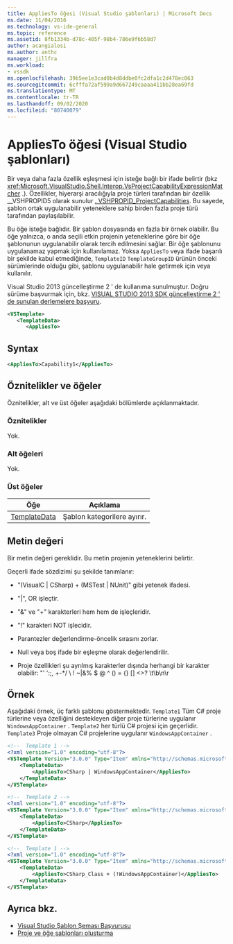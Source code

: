```yaml
---
title: AppliesTo öğesi (Visual Studio şablonları) | Microsoft Docs
ms.date: 11/04/2016
ms.technology: vs-ide-general
ms.topic: reference
ms.assetid: 8fb1334b-d78c-405f-98b4-786e9f6b58d7
author: acangialosi
ms.author: anthc
manager: jillfra
ms.workload:
- vssdk
ms.openlocfilehash: 39b5ee1e3cad0b4d8ddbe0fc2dfa1c2d478ec063
ms.sourcegitcommit: 6cfffa72af599a9d667249caaaa411bb28ea69fd
ms.translationtype: MT
ms.contentlocale: tr-TR
ms.lasthandoff: 09/02/2020
ms.locfileid: "80740079"
---
```

# <a name="appliesto-element-visual-studio-templates"></a>AppliesTo öğesi (Visual Studio şablonları)

Bir veya daha fazla özellik eşleşmesi için isteğe bağlı bir ifade belirtir (bkz <xref:Microsoft.VisualStudio.Shell.Interop.VsProjectCapabilityExpressionMatcher> .). Özellikler, hiyerarşi aracılığıyla proje türleri tarafından bir özellik __VSHPROPID5 olarak sunulur [. VSHPROPID_ProjectCapabilities](<xref:Microsoft.VisualStudio.Shell.Interop.__VSHPROPID5.VSHPROPID_ProjectCapabilities>). Bu sayede, şablon ortak uygulanabilir yeteneklere sahip birden fazla proje türü tarafından paylaşılabilir.

Bu öğe isteğe bağlıdır. Bir şablon dosyasında en fazla bir örnek olabilir. Bu öğe yalnızca, o anda seçili etkin projenin yeteneklerine göre bir öğe şablonunun uygulanabilir olarak tercih edilmesini sağlar. Bir öğe şablonunu uygulanamaz yapmak için kullanılamaz. Yoksa `AppliesTo` veya ifade başarılı bir şekilde kabul etmediğinde, `TemplateID` `TemplateGroupID` ürünün önceki sürümlerinde olduğu gibi, şablonu uygulanabilir hale getirmek için veya kullanılır.

Visual Studio 2013 güncelleştirme 2 ' de kullanıma sunulmuştur. Doğru sürüme başvurmak için, bkz. [VISUAL STUDIO 2013 SDK güncelleştirme 2 ' de sunulan derlemelere başvuru](/previous-versions/dn632168(v=vs.120)).

```xml
<VSTemplate>
   <TemplateData>
      <AppliesTo>
```

## <a name="syntax"></a>Syntax

```xml
<AppliesTo>Capability1</AppliesTo>
```

## <a name="attributes-and-elements"></a>Öznitelikler ve öğeler

Öznitelikler, alt ve üst öğeler aşağıdaki bölümlerde açıklanmaktadır.

### <a name="attributes"></a>Öznitelikler

Yok.

### <a name="child-elements"></a>Alt öğeleri

Yok.

### <a name="parent-elements"></a>Üst öğeler

|Öğe|Açıklama|
|-------------|-----------------|
|[TemplateData](../extensibility/templatedata-element-visual-studio-templates.md)|Şablon kategorilere ayırır.|

## <a name="text-value"></a>Metin değeri

Bir metin değeri gereklidir. Bu metin projenin yeteneklerini belirtir.

Geçerli ifade sözdizimi şu şekilde tanımlanır:

- "(VisualC &#124; CSharp) + (MSTest &#124; NUnit)" gibi yetenek ifadesi.

- "&#124;", OR işleçtir.

- "&" ve "+" karakterleri hem hem de işleçleridir.

- "!" karakteri NOT işlecidir.

- Parantezler değerlendirme-öncelik sırasını zorlar.

- Null veya boş ifade bir eşleşme olarak değerlendirilir.

- Proje özellikleri şu ayrılmış karakterler dışında herhangi bir karakter olabilir: "' ':;, +-*/ \\ ! ~&#124;&% $ @ ^ () = {} [] <>? \t\b\n\r

## <a name="example"></a>Örnek

Aşağıdaki örnek, üç farklı şablonu göstermektedir. `Template1` Tüm C# proje türlerine veya özelliğini destekleyen diğer proje türlerine uygulanır `WindowsAppContainer` . `Template2` her türlü C# projesi için geçerlidir. `Template3` Proje olmayan C# projelerine uygulanır `WindowsAppContainer` .

```xml
<!--  Template 1 -->
<?xml version="1.0" encoding="utf-8"?>
<VSTemplate Version="3.0.0" Type="Item" xmlns="http://schemas.microsoft.com/developer/vstemplate/2005" xmlns:xsi="http://www.w3.org/2001/XMLSchema-instance" xsi:schemaLocation="http://schemas.microsoft.com/developer/vstemplate/2005">
    <TemplateData>
        <AppliesTo>CSharp | WindowsAppContainer</AppliesTo>
    </TemplateData>
</VSTemplate>

<!--  Template 2 -->
<?xml version="1.0" encoding="utf-8"?>
<VSTemplate Version="3.0.0" Type="Item" xmlns="http://schemas.microsoft.com/developer/vstemplate/2005" xmlns:xsi="http://www.w3.org/2001/XMLSchema-instance" xsi:schemaLocation="http://schemas.microsoft.com/developer/vstemplate/2005">
    <TemplateData>
        <AppliesTo>CSharp</AppliesTo>
    </TemplateData>
</VSTemplate>

<!--  Template 1 -->
<?xml version="1.0" encoding="utf-8"?>
<VSTemplate Version="3.0.0" Type="Item" xmlns="http://schemas.microsoft.com/developer/vstemplate/2005" xmlns:xsi="http://www.w3.org/2001/XMLSchema-instance" xsi:schemaLocation="http://schemas.microsoft.com/developer/vstemplate/2005">
    <TemplateData>
        <AppliesTo>CSharp_Class + (!WindowsAppContainer)</AppliesTo>
    </TemplateData>
</VSTemplate>
```

## <a name="see-also"></a>Ayrıca bkz.

- [Visual Studio Şablon Şeması Başvurusu](../extensibility/visual-studio-template-schema-reference.md)
- [Proje ve öğe şablonları oluşturma](../ide/creating-project-and-item-templates.md)
